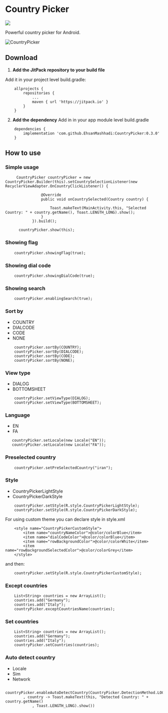 
# Country Picker
[![](https://jitpack.io/v/EhsanMashhadi/CountryPicker.svg)](https://jitpack.io/#EhsanMashhadi/CountryPicker)


Powerful country picker for Android.


![CountryPicker](https://github.com/EhsanMashhadi/CountryPicker/blob/master/art/countrypicker.gif?raw=true)
## Download

1. **Add the JitPack repository to your build file**

 Add it in your project level build.gradle:
```
    allprojects {
        repositories {
            ...
            maven { url 'https://jitpack.io' }
        }
    }
```

2. **Add the dependency**
Add in in your app module level build.gradle
```
    dependencies {
        implementation 'com.github.EhsanMashhadi:CountryPicker:0.3.0'
    }
```
## How to use

### Simple usage
```
     CountryPicker countryPicker = new CountryPicker.Builder(this).setCountrySelectionListener(new RecyclerViewAdapter.OnCountryClickListener() {

                @Override
                public void onCountrySelected(Country country) {

                    Toast.makeText(MainActivity.this, "Selected Country: " + country.getName(), Toast.LENGTH_LONG).show();
                }
            }).build();

      countryPicker.show(this);
```

### Showing flag
```
    countryPicker.showingFlag(true);
```

### Showing dial code
```
    countryPicker.showingDialCode(true);
```

### Showing search
```
    countryPicker.enablingSearch(true);
```

### Sort by
- COUNTRY
- DIALCODE
- CODE
- NONE
```
    countryPicker.sortBy(COUNTRY);
    countryPicker.sortBy(DIALCODE);
    countryPicker.sortBy(CODE);
    countryPicker.sortBy(NONE);
```

### View type
- DIALOG
- BOTTOMSHEET
```
    countryPicker.setViewType(DIALOG);
    countryPicker.setViewType(BOTTOMSHEET);
```

### Language
- EN
- FA
```
   countryPicker.setLocale(new Locale("EN"));
   countryPicker.setLocale(new Locale("FA"));
```

### Preselected country
```
    countryPicker.setPreSelectedCountry("iran");
```

### Style
- CountryPickerLightStyle
- CountryPickerDarkStyle
```
    countryPicker.setStyle(R.style.CountryPickerLightStyle);
    countryPicker.setStyle(R.style.CountryPickerDarkStyle);
```

For using custom theme you can declare style in style.xml
```
    <style name="CountryPickerCustomStyle">
        <item name="countryNameColor">@color/colorBlue</item>
        <item name="dialCodeColor">@color/colorBlue</item>
        <item name="rowBackgroundColor">@color/colorWhite</item>
        <item name="rowBackgroundSelectedColor">@color/colorGrey</item>
    </style>
```
and then:
```
    countryPicker.setStyle(R.style.CountryPickerCustomStyle);
```
### Except countries
```
    List<String> countries = new ArrayList();
    countries.add("Germany");
    countries.add("Italy");
    countryPicker.exceptCountriesName(countries);
```

### Set countries
```
    List<String> countries = new ArrayList();
    countries.add("Germany");
    countries.add("Italy");
    countryPicker.setCountries(countries);
```

### Auto detect country
- Locale
- Sim
- Network

```
    countryPicker.enableAutoDetectCountry(CountryPicker.DetectionMethod.LOCALE
        , country -> Toast.makeText(this, "Detected Country: " + country.getName()
            , Toast.LENGTH_LONG).show())
```
